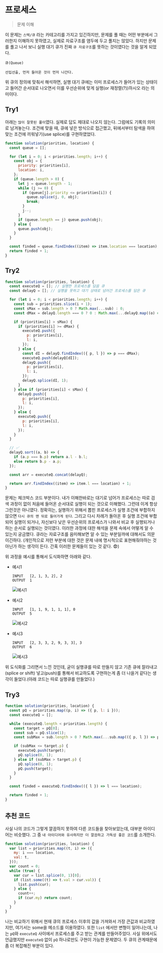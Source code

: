 # 프로세스

> 문제 이해

이 문제는 `스택/큐` 라는 카테고리를 가지고 있긴하지만, 문제를 풀 때는 어떤 부분에서 그러한지 이해하지 못하였고, 실제로 자료구조를 염두에 두고 풀지는 않았다. 하지만 문제를 풀고 나서 보니 실행 대기 큐가 진짜 `큐 자료구조`를 뜻하는 것이였다는 것을 알게 되었다.

```
큐(Queue)

선입선출, 먼저 들어온 것이 먼저 나간다.
```

위 큐의 정의에 맞춰서 해석하면, 실행 대기 큐에는 이미 프로세스가 들어가 있는 상태이고 들어간 순서대로 나오면서 이를 우선순위에 맞게 실행(or 재정렬(?))하시오 라는 의미이다.

## Try1

아래는 `많이 잘못된 풀이`였다. 실제로 답도 제대로 나오지 않는다. 그럼에도 기록의 의미로 남겨놓는다. 조건에 맞을 때, 큐에 넣은 방식으로 접근했고, 뒤에서부터 탐색을 하여 맞는 조건에 끼워넣기(use splice)를 구현하였었다.

```js
function solution(priorities, location) {
  const queue = [];

  for (let i = 0; i < priorities.length; i++) {
    const obj = {
      priority: priorities[i],
      location: i,
    };
    if (queue.length > 0) {
      let j = queue.length - 1;
      while (j >= 0) {
        if (queue[j].priority <= priorities[i]) {
          queue.splice(j, 0, obj);
          break;
        }
        j--;
      }
      if (queue.length == j) queue.push(obj);
    } else {
      queue.push(obj);
    }
  }

  const finded = queue.findIndex((item) => item.location === location);
  return finded + 1;
}
```

## Try2

```js
function solution(priorities, location) {
  const executeQ = []; // 실행한 프로세스를 담음 큐
  const delayQ = []; // 실행을 못하고 대기 상태로 넘어간 프로세스를 담은 큐

  for (let i = 0; i < priorities.length; i++) {
    const sub = priorities.slice(i + 1);
    const sMax = sub.length > 0 ? Math.max(...sub) : 0;
    const dMax = delayQ.length === 0 ? 0 : Math.max(...delayQ.map((o) => o.p));

    if (priorities[i] > sMax) {
      if (priorities[i] >= dMax) {
        executeQ.push({
          p: priorities[i],
          l: i,
        });
      } else {
        const dI = delayQ.findIndex(({ p, l }) => p === dMax);
        executeQ.push(delayQ[dI]);
        delayQ.push({
          p: priorities[i],
          l: i,
        });
        delayQ.splice(dI, 1);
      }
    } else if (priorities[i] < sMax) {
      delayQ.push({
        p: priorities[i],
        l: i,
      });
    } else {
      executeQ.push({
        p: priorities[i],
        l: i,
      });
    }
  }

  // ✅
  delayQ.sort((a, b) => {
    if (a.p === b.p) return a.l - b.l;
    else return b.p - a.p;
  });

  const arr = executeQ.concat(delayQ);

  return arr.findIndex((item) => item.l === location) + 1;
}
```

문제는 체크박스 코드 부분이다. 내가 이해한바로는 대기로 넘어가 프로세스는 따로 검색 과정이 없이 처음에 들어온 순서대로 실행이 되는 것으로 이해했다. 그런데 이게 항상 그런것은 아니였다. 정확히는, 실행하기 위해서 뽑힌 프로세스가 실행 조건에 부합하지 않으면 `다시 큐의 맨 뒤로 들어가게 된다`. 그리고 다시 차례가 돌아온 후 실행 조건에 부합되어 실행이 되거나, 자신보다 낮은 우선순위의 프로세스가 나와서 비교 후 실행되거나 하는 순서로 실행되는 것이였다. 이러한 과정에 대한 해석을 문제 속에서 어떻게 알 수 있는지 궁금했다. 큐라는 자료구조를 음미해보면 알 수 있는 부분일까에 대해서도 의문이긴하다. (개인적으로 저런 부분에 대한 것은 문제 내에 명시적으로 표현해줘야하는 것 아닌가 하는 생각이 든다. 간혹 이러한 문제들이 있는 것 같다. 😨)

위 과정을 예시를 통해서 도식화하면 아래와 같다.

- 예시1

  ```
  INPUT   [2, 1, 3, 2], 2
  OUTPUT  1
  ```

  ![예시1](/screenshots/pg200-41-1.jpeg)

- 예시2

  ```
  INPUT   [1, 1, 9, 1, 1, 1], 0
  OUTPUT  5
  ```

  ![예시2](/screenshots/pg200-41-2.jpeg)

- 예시3

  ```
  INPUT   [2, 3, 3, 2, 9, 3, 3], 3
  OUTPUT  6
  ```

  ![예시3](/screenshots/pg200-41-3.jpeg)

위 도식화를 그리면서 느낀 것인데, 굳이 실행큐를 따로 만들지 않고 기존 큐에 잘라내고(splice or shift) 넣고(push)를 통해서 비교하도록 구현하는게 좀 더 나을거 같다는 생각이 들었다.(아래 코드는 따로 실행큐를 만들었다.)

## Try3

```js
function solution(priorities, location) {
  const pQ = priorities.map((p, i) => ({ p, l: i }));
  const executeQ = [];

  while (executeQ.length < priorities.length) {
    const target = pQ[0];
    const sub = pQ.slice(1);
    const subMax = sub.length > 0 ? Math.max(...sub.map(({ p, l }) => p)) : 0;

    if (subMax <= target.p) {
      executeQ.push(target);
      pQ.splice(0, 1);
    } else if (subMax > target.p) {
      pQ.splice(0, 1);
      pQ.push(target);
    }
  }

  const finded = executeQ.findIndex(({ l }) => l === location);

  return finded + 1;
}
```

## 추천 코드

사실 나의 코드가 그렇게 깔끔하지 못하여 다른 코드들을 찾아보았는데, 대부분 아이디어는 비슷했다. 그 중 `내 아이디어와 유사하지만 더 깔끔하고 가독성 좋은 코드`를 소개한다.

```js
function solution(priorities, location) {
  var list = priorities.map((t, i) => ({
    my: i === location,
    val: t,
  }));
  var count = 0;
  while (true) {
    var cur = list.splice(0, 1)[0];
    if (list.some((t) => t.val > cur.val)) {
      list.push(cur);
    } else {
      count++;
      if (cur.my) return count;
    }
  }
}
```

나는 비교하기 위해서 현재 큐의 프로세스 이후의 값을 가져와서 가장 큰값과 비교하였지만, 여기서는 some을 메소드를 이용하였다. 또한 `list` 에서만 변형이 일어나는데, 나는 `pQ`와 `executeQ` 사이에서 프로세스를 주고 받는 관계를 만들어주었다. 사실 위에서도 언급했지만 `executeQ` 없이 `pQ` 하나로만도 구현이 가능한 문제였다. 두 큐의 관계때문에 좀 더 복잡해진 부분이 있다.
